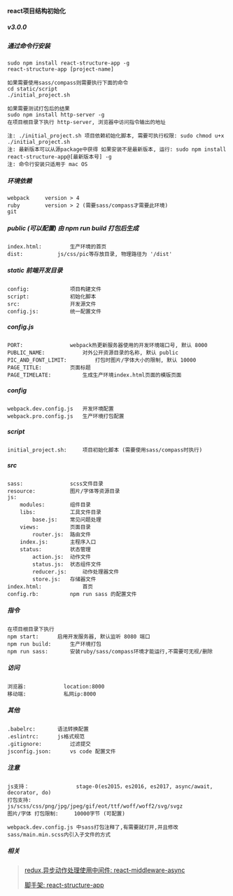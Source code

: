 #### react项目结构初始化
##### v3.0.0

##### 通过命令行安装
	sudo npm install react-structure-app -g
	react-structure-app [project-name]

	如果需要使用sass/compass则需要执行下面的命令
	cd static/script
	./initial_project.sh

	如果需要测试打包后的结果
	sudo npm install http-server -g
	在项目根目录下执行 http-server, 浏览器中访问指令输出的地址

	注: ./initial_project.sh 项目依赖初始化脚本, 需要可执行权限: sudo chmod u+x ./initial_project.sh
	注: 最新版本可以从源package中获得 如果安装不是最新版本, 运行: sudo npm install react-structure-app@[最新版本号] -g
	注: 命令行安装只适用于 mac OS 


##### 环境依赖
	webpack		version > 4
	ruby		version > 2 (需要sass/compass才需要此环境)
	git

##### public (可以配置) 由 npm run build 打包后生成
	index.html: 		生产环境的首页
	dist:			js/css/pic等存放目录, 物理路径为 '/dist'

##### static 前端开发目录
	config: 			项目构建文件
	script: 			初始化脚本
	src: 				开发源文件
	config.js: 			统一配置文件
	
##### config.js
	PORT: 				webpack热更新服务器使用的开发环境端口号, 默认 8000
	PUBLIC_NAME: 			对外公开资源目录的名称, 默认 public
	PIC_AND_FONT_LIMIT: 		打包时图片/字体大小的限制, 默认 10000
	PAGE_TITLE:			页面标题
	PAGE_TIMELATE:			生成生产环境index.html页面的模版页面

##### config
	webpack.dev.config.js	开发环境配置
	webpack.pro.config.js	生产环境打包配置
		
	
	
##### script
	initial_project.sh: 	项目初始化脚本 (需要使用sass/compass时执行)
	
	
##### src
	sass: 				scss文件目录
	resource: 			图片/字体等资源目录
	js:
		modules: 		组件目录
		libs: 			工具文件目录
			base.js: 	常见问题处理
		views: 			页面目录
			router.js: 	路由文件
		index.js: 		主程序入口
		status: 		状态管理
			action.js: 	动作文件
			status.js: 	状态组件文件
			reducer.js: 	动作处理器文件
			store.js: 	存储器文件
	index.html: 			首页
	config.rb:			npm run sass 的配置文件
				
	
		
##### 指令
	在项目根目录下执行
	npm start: 		启用开发服务器, 默认监听 8080 端口
	npm run build: 		生产环境打包 
	npm run sass: 		安装ruby/sass/compass环境才能运行,不需要可无视/删除


##### 访问
	浏览器: 			location:8000
	移动端: 			私网ip:8000


##### 其他
	.babelrc:		语法转换配置
	.eslintrc: 		js格式规范
	.gitignore: 		过滤提交
	jsconfig.json:		vs code 配置文件


##### 注意
	js支持：				stage-0(es2015，es2016, es2017, async/await, decorator, do)
	打包支持: 			js/scss/css/png/jpg/jpeg/gif/eot/ttf/woff/woff2/svg/svgz
	图片/字体 打包限制:		10000字节 (可配置)

	webpack.dev.config.js 中sass打包注释了,有需要就打开,并且修改sass/main.min.scss内引入子文件的方式

##### 相关
> [redux,异步动作处理使用中间件: react-middleware-async](https://github.com/huoxuhuoxu/redux-middleware-async)
>
> [脚手架: react-structure-app](https://github.com/huoxuhuoxu/react-structure-app)



